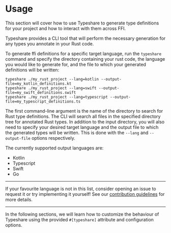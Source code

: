 # Usage

This section will cover how to use Typeshare to generate type definitions for your project and how to interact with them across FFI. 

Typeshare provides a CLI tool that will perform the necessary generation for any types you annotate in your Rust code.

To generate ffi definitions for a specific target language, run the `typeshare` command and specify the directory containing your rust code, the language you would like to generate for, and the file to which your generated definitions will be written:
```
typeshare ./my_rust_project --lang=kotlin --output-file=my_kotlin_definitions.kt
typeshare ./my_rust_project --lang=swift --output-file=my_swift_definitions.swift
typeshare ./my_rust_project --lang=typescript --output-file=my_typescript_definitions.ts
```
The first command-line argument is the name of the directory to search for Rust type definitions. The CLI will search all files in the specified directory tree for annotated Rust types. In addition to the input directory, you will also need to specify your desired target language and the output file to which the generated types will be written. This is done with the `--lang` and `--output-file` options respectively.

The currently supported output languages are:

- Kotlin
- Typescript
- Swift
- Go

---
If your favourite language is not in this list, consider opening an issue to request it or try implementing it yourself! See our [contribution guidelines](../contributing.md) for more details.

---

In the following sections, we will learn how to customize the behaviour of Typeshare using the provided `#[typeshare]` attribute and configuration options.
